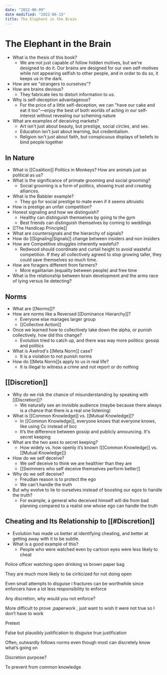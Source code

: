 ```yaml
---
date: "2022-06-09"
date modified: "2022-06-15"
title: The Elephant in the Brain
---
```


# The Elephant in the Brain
- What is the thesis of this book?
	- We are not just capable of follow hidden motives, but we're designed to do it. Our brains are designed for our own self-motives while not appearing selfish to other people, and in order to do so, it keeps us in the dark.
- How are we "strangers to ourselves"?
- How are brains devious?
	- They fabricate lies to distort information to us.
- Why is self-deception advantageous?
	- For the price of a little self-deception, we can "have our cake and eat it too"—enjoy the best of both worlds of acting in our self-interest without revealing our scheming nature
- What are examples of deceiving markets?
	- Art isn't just about beauty, but prestige, social circles, and sex.
	- Education isn't just about learning, but credentialism.
	- Religion isn't just about faith, but conspicuous displays of beliefs to bind people together

## In Nature
- What is [[Coalition]] Politics in Monkeys? How are animals just as political as us?
- What is the significance of primate grooming and social grooming?
	- Social grooming is a form of politics, showing trust and creating alliances.
- What is the Babbler example?
	- They go for social prestige to mate even if it seems altruistic
- How is prestige an unfair competition?
- Honest signaling and how we distinguish?
	- Healthy can distinguish themselves by going to the gym
	- Best friends can distinguish themselves by coming to weddings
- [[The Handicap Principle]]
- What are countersignals and the hierarchy of signals?
- How do [[Signaling|Signals]] change between insiders and non insiders
- How are Competitive struggles inherently wasteful?
	- Redwood should coordinate and curtail height to avoid wasteful competition. If they all collectively agreed to stop growing taller, they could save themselves so much time.
- How are foragers different from farmers?
	- More egalitarian (equality between people) and free time
- What is the relationship between brain development and the arms race of lying versus lie detecting?

## Norms
- What are [[Norms]]?
- How are norms like a Reversed [[Dominance Hierarchy]]?
	- Everyone else manages larger group
	- [[Collective Action]]
- Once we learned how to collectively take down the alpha, or punish collectively, how did this change?
	- Evolution tried to catch up, and there was way more politics: gossip and politics
- What is Axelrod's [[Meta Norm]] case?
	- It is a violation to not punish norms
- How do [[Meta Norm]]s apply to us in real life?
	- It is illegal to witness a crime and not report or do nothing

## [[Discretion]]
- Why do we risk the chance of misunderstanding by speaking with [[Discretion]]?
	- We naturally see an invisible audience (maybe because there always is a chance that there is a real one listening)
- What is [[Common Knowledge]] vs. [[Mutual Knowledge]]?
	- In [[Common Knowledge]], everyone knows that everyone knows, like using Cc instead of bcc
	- It’s the difference between gossip and publicly announcing. It's secret keeping
- What are the two axes to secret keeping?
	- How widely vs. how openly it’s known ([[Common Knowledge]] vs. [[Mutual Knowledge]])
- How do we self deceive?
	- We self deceive to think we are healthier than they are
	- [[Swimmers who self deceive themselves perform better]]
- Why do we self deceive?
	- Freudian reason is to protect the ego
	- We can't handle the truth
- But why evolve to lie to ourselves instead of boosting our egos to handle the truth?
	- For example, a general who deceived himself will die from bad planning compared to a realist one whose ego can handle the truth

## Cheating and Its Relationship to [[#Discretion]]
- Evolution has made us better at identifying cheating, and better at getting away with it to be subtle.
- What is a good example of this?
	- People who were watched even by cartoon eyes were less likely to cheat

Police officer watching open drinking vs brown paper bag

They are much more likely to be ciriticized for not doing open

Even small attempts to disguise i fractures can be worthwhile since enforcers have a lot less responsibility to enforce

Any discretion, why would you not enforce?

More difficult to prove ,paperwork , just want to wish it were not true so I don’t have to work

Pretext

False but plausibly justification to disguise true justification

Often, outwardly follows norms even though most can discretely know what’s going on

Discretion purpose?

To prevent from common knowledge

